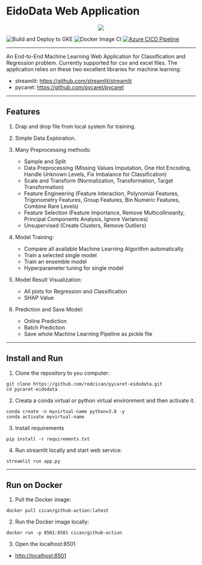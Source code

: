 # EidoData Web Application
<p align="center">
  <img src="images/icons.ico/">
</p>

![Build and Deploy to GKE](https://github.com/redcican/pycaret-eidodata/workflows/Build%20and%20Deploy%20to%20GKE/badge.svg)
![Docker Image CI](https://github.com/redcican/pycaret-eidodata/workflows/Docker%20Image%20CI/badge.svg)
[![Azure CICD Pipeline](https://github.com/redcican/pycaret-eidodata/actions/workflows/arure_ci_cd.yml/badge.svg)](https://github.com/redcican/pycaret-eidodata/actions/workflows/arure_ci_cd.yml)
**** 

An End-to-End Machine Learning Web Application for Classification and Regression problem. Currently supported for csv and excel files. The application relies on these two excellent libraries for
machine learning:
* streamlit: https://github.com/streamlit/streamlit
* pycaret: https://github.com/pycaret/pycaret

****
## Features
1. Drap and drop file from local system for training.

2. Simple Data Exploration.

3. Many Preprocessing methods:
     * Sample and Split
     * Data Preprocessing (Missing Values Imputation, One Hot Encoding, Handle Unknown Levels, Fix Imbalance for Classification)
     * Scale and Transform (Normalization, Transformation, Target Transformation)
     * Feature Engineering (Feature Interaction, Polynomial Features, Trigonometry Features, Group Features, Bin Numeric Features, Combine Rare Levels)
     * Feature Selection (Feature Importance, Remove Multicollinearity, Principal Components Analysis, Ignore Variances)
     * Unsupervised (Create Clusters, Remove Outliers)

4. Model Training:
   * Compare all available Machine Learning Algorithm automatically.
   * Train a selected single model
   * Train an ensemble model
   * Hyperparameter tuning for single model

5. Model Result Visualization:
   * All plots for Regression and Classification
   * SHAP Value

6. Prediction and Save Model:
   
   * Online Prediction  
   * Batch Prediction  
   * Save whole Machine Learning Pipeline as pickle file

****
## Install and Run 
1. Clone the repository to you computer:
```shell script 
git clone https://github.com/redcican/pycaret-eidodata.git
cd pycaret-eidodata
```
2. Creata a conda virtual or python virtual environment and then activate it.
```shell script
conda create -n myvirtual-name python=3.8 -y
conda activate myvirtual-name
```
3. Install requirements
```shell script
pip install -r requirements.txt
```

4. Run streamlit locally and start web service:
```shell script
streamlit run app.py
```

****
## Run on Docker
1. Pull the Docker image:
```
docker pull cican/github-action:latest
```
2. Run the  Docker image locally:
```
docker run -p 8501:8501 cican/github-action
```
3. Open the localhost:8501

  * [http://localhost:8501](http://localhost:8501)
